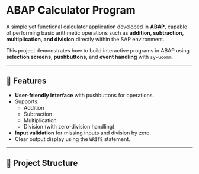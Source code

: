# ABAP Calculator Program

A simple yet functional calculator application developed in **ABAP**, capable of performing basic arithmetic operations such as **addition, subtraction, multiplication, and division** directly within the SAP environment.  

This project demonstrates how to build interactive programs in ABAP using **selection screens**, **pushbuttons**, and **event handling** with `sy-ucomm`.

---

## 🚀 Features
- **User-friendly interface** with pushbuttons for operations.
- Supports:
  - Addition
  - Subtraction
  - Multiplication
  - Division (with zero-division handling)
- **Input validation** for missing inputs and division by zero.
- Clear output display using the `WRITE` statement.

---

## 📂 Project Structure
